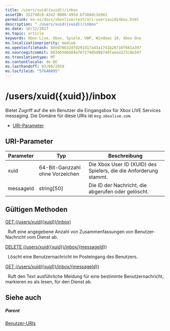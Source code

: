 ```yaml
---
title: /users/xuid({xuid})/inbox
assetID: 352740c6-42e2-0000-495d-bf384dc3e941
permalink: en-us/docs/xboxlive/rest/uri-usersxuidinbox.html
description: " /users/xuid({xuid})/inbox"
ms.date: 10/12/2017
ms.topic: article
keywords: Xbox Live, Xbox, Spiele, UWP, Windows 10, Xbox One
ms.localizationpriority: medium
ms.openlocfilehash: 8ded70b32dfd291d17a43a1741b26710f681a397
ms.sourcegitcommit: b034650b684a767274d5d88746faeea373c8e34f
ms.translationtype: MT
ms.contentlocale: de-DE
ms.lasthandoff: 03/06/2019
ms.locfileid: "57640895"
---
```

# <a name="usersxuidxuidinbox"></a>/users/xuid({xuid})/inbox
Bietet Zugriff auf die ein Benutzer die Eingangsbox für Xbox LIVE Services messaging. Die Domäne für diese URIs ist `msg.xboxlive.com`.
 
  * [URI-Parameter](#ID4EV)
 
<a id="ID4EV"></a>

 
## <a name="uri-parameters"></a>URI-Parameter 
 
| Parameter| Typ| Beschreibung| 
| --- | --- | --- | 
| xuid | 64-Bit-Ganzzahl ohne Vorzeichen | Die Xbox User ID (XUID) des Spielers, die die Anforderung stammt. | 
| messageId | string[50] | Die ID der Nachricht, die abgerufen oder gelöscht. | 
  
<a id="ID4EDC"></a>

 
## <a name="valid-methods"></a>Gültigen Methoden 

[GET (/users/xuid({xuid})/inbox)](uri-usersxuidinboxget.md)

&nbsp;&nbsp;Ruft eine angegebene Anzahl von Zusammenfassungen von Benutzer-Nachricht vom Dienst ab. 

[DELETE (/users/xuid({xuid})/inbox/{messageId})](uri-usersxuidinboxmessageiddelete.md)

&nbsp;&nbsp;Löscht eine Benutzernachricht im Posteingang des Benutzers.

[GET (/users/xuid({xuid})/inbox/{messageId})](uri-usersxuidinboxmessageidget.md)

&nbsp;&nbsp;Ruft den Text ausführliche Meldung für eine bestimmte Benutzernachricht, markieren es als lesen, für den Dienst ab. 
 
<a id="ID4EVC"></a>

 
## <a name="see-also"></a>Siehe auch
 
<a id="ID4EXC"></a>

 
##### <a name="parent"></a>Parent  

[Benutzer-URIs](atoc-reference-users.md)

   